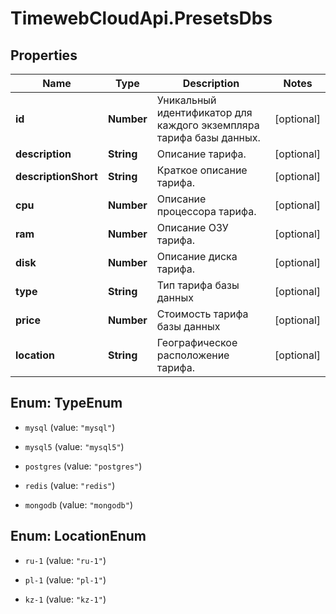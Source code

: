 # TimewebCloudApi.PresetsDbs

## Properties

Name | Type | Description | Notes
------------ | ------------- | ------------- | -------------
**id** | **Number** | Уникальный идентификатор для каждого экземпляра тарифа базы данных. | [optional] 
**description** | **String** | Описание тарифа. | [optional] 
**descriptionShort** | **String** | Краткое описание тарифа. | [optional] 
**cpu** | **Number** | Описание процессора тарифа. | [optional] 
**ram** | **Number** | Описание ОЗУ тарифа. | [optional] 
**disk** | **Number** | Описание диска тарифа. | [optional] 
**type** | **String** | Тип тарифа базы данных | [optional] 
**price** | **Number** | Стоимость тарифа базы данных | [optional] 
**location** | **String** | Географическое расположение тарифа. | [optional] 



## Enum: TypeEnum


* `mysql` (value: `"mysql"`)

* `mysql5` (value: `"mysql5"`)

* `postgres` (value: `"postgres"`)

* `redis` (value: `"redis"`)

* `mongodb` (value: `"mongodb"`)





## Enum: LocationEnum


* `ru-1` (value: `"ru-1"`)

* `pl-1` (value: `"pl-1"`)

* `kz-1` (value: `"kz-1"`)




